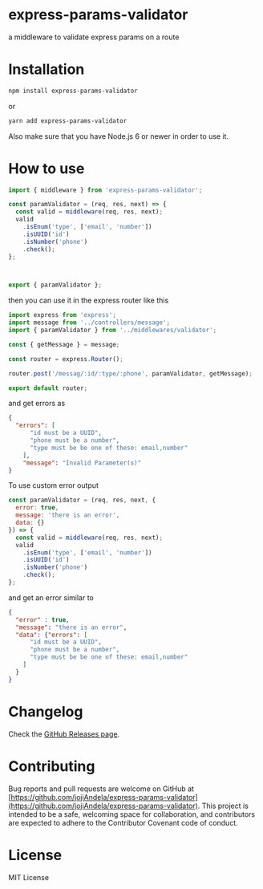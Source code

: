# express-params-validator
a middleware to validate express params on a route

# Installation
```bash
npm install express-params-validator
```
or 
```bash
yarn add express-params-validator
```

Also make sure that you have Node.js 6 or newer in order to use it.

# How to use

```javascript
import { middleware } from 'express-params-validator';

const paramValidator = (req, res, next) => {
  const valid = middleware(req, res, next);
  valid
    .isEnum('type', ['email', 'number'])
    .isUUID('id')
    .isNumber('phone')
    .check();
};



export { paramValidator };

```
then you can use it in the express router like this

``` javascript
import express from 'express';
import message from '../controllers/message';
import { paramValidator } from '../middlewares/validator';

const { getMessage } = message;

const router = express.Router();

router.post('/messag/:id/:type/:phone', paramValidator, getMessage);

export default router;
```
and get errors as 
```json
{
  "errors": [
      "id must be a UUID",
      "phone must be a number",
      "type must be be one of these: email,number"
    ],
    "message": "Invalid Parameter(s)"
}
```

To use custom error output
``` javascript
const paramValidator = (req, res, next, {
  error: true,
  message: 'there is an error',
  data: {}
}) => {
  const valid = middleware(req, res, next);
  valid
    .isEnum('type', ['email', 'number'])
    .isUUID('id')
    .isNumber('phone')
    .check();
};

```
and get an error similar to 

```json
{ 
  "error" : true,
  "message": "there is an error",
  "data": {"errors": [
      "id must be a UUID",
      "phone must be a number",
      "type must be be one of these: email,number"
    ]
  }
}
```

# Changelog
Check the [GitHub Releases page](https://github.com/JojiAndela/express-params-validator/releases).

# Contributing
Bug reports and pull requests are welcome on GitHub at [https://github.com/jojiAndela/express-params-validator](https://github.com/jojiAndela/express-params-validator). This project is intended to be a safe, welcoming space for collaboration, and contributors are expected to adhere to the Contributor Covenant code of conduct.

# License
MIT License

